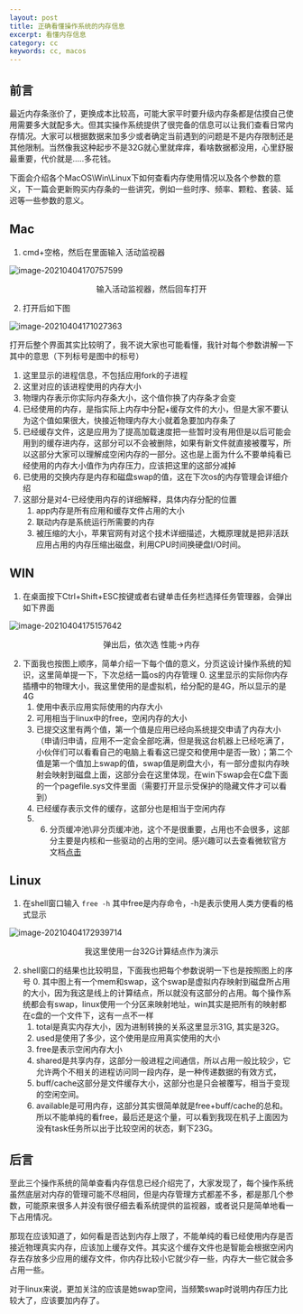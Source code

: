 ```yaml
---
layout: post
title: 正确看懂操作系统的内存信息
excerpt: 看懂内存信息
category: cc
keywords: cc, macos
---
```


## 前言

最近内存条涨价了，更换成本比较高，可能大家平时要升级内存条都是估摸自己使用需要多大就配多大。但其实操作系统提供了很完备的信息可以让我们查看日常内存情况。大家可以根据数据来加多少或者确定当前遇到的问题是不是内存限制还是其他限制。当然像我这种起步不是32G就心里就痒痒，看啥数据都没用，心里舒服最重要，代价就是.....多花钱。

下面会介绍各个MacOS\Win\Linux下如何查看内存使用情况以及各个参数的意义，下一篇会更新购买内存条的一些讲究，例如一些时序、频率、颗粒、套装、延迟等一些参数的意义。

## Mac

1. cmd+空格，然后在里面输入 活动监视器

![image-20210404170757599](https://mypicgogo.oss-cn-hangzhou.aliyuncs.com/tuchuang20210404170757.png)

<center>输入活动监视器，然后回车打开</center>



2. 打开后如下图

![image-20210404171027363](https://mypicgogo.oss-cn-hangzhou.aliyuncs.com/tuchuang20210404171027.png)

打开后整个界面其实比较明了，我不说大家也可能看懂，我针对每个参数讲解一下其中的意思（下列标号是图中的标号）

1. 这里显示的进程信息，不包括应用fork的子进程
2. 这里对应的该进程使用的内存大小
3. 物理内存表示你实际内存条大小，这个值你换了内存条才会变
4. 已经使用的内存，是指实际上内存中分配+缓存文件的大小，但是大家不要认为这个值如果很大，快接近物理内存大小就着急要加内存条了
5. 已经缓存文件，这是应用为了提高加载速度把一些暂时没有用但是以后可能会用到的缓存进内存，这部分可以不会被删除，如果有新文件就直接被覆写，所以这部分大家可以理解成空闲内存的一部分。这也是上面为什么不要单纯看已经使用的内存大小值作为内存压力，应该把这里的这部分减掉
6. 已使用的交换内存是内存和磁盘swap的值，这在下次os的内存管理会详细介绍
7. 这部分是对4-已经使用内存的详细解释，具体内存分配的位置
	1. app内存是所有应用和缓存文件占用的大小
	2. 联动内存是系统运行所需要的内存
	3. 被压缩的大小，苹果官网有对这个技术详细描述，大概原理就是把非活跃应用占用的内存压缩出磁盘，利用CPU时间换硬盘I/O时间。

## WIN

1. 在桌面按下Ctrl+Shift+ESC按键或者右键单击任务栏选择任务管理器，会弹出如下界面

![image-20210404175157642](https://mypicgogo.oss-cn-hangzhou.aliyuncs.com/tuchuang20210404175157.png)

<center>弹出后，依次选 性能->内存</center>



2. 下面我也按图上顺序，简单介绍一下每个值的意义，分页这设计操作系统的知识，这里简单提一下，下次总结一篇os的内存管理
   0. 这里显示的实际你内存插槽中的物理大小，我这里使用的是虚拟机，给分配的是4G，所以显示的是4G
   1. 使用中表示应用实际使用的内存大小
   2. 可用相当于linux中的free，空闲内存的大小
   3. 已提交这里有两个值，第一个值是应用已经向系统提交申请了内存大小（申请归申请，应用不一定会全部吃满，但是我这台机器上已经吃满了，小伙伴们可以看看自己的电脑上看看这已提交和使用中是否一致）；第二个值是第一个值加上swap的值，swap值是刷盘大小，有一部分虚拟内存映射会映射到磁盘上面，这部分会在这里体现，在win下swap会在C盘下面的一个pagefile.sys文件里面（需要打开显示受保护的隐藏文件才可以看到）
   4. 已经缓存表示文件的缓存，这部分也是相当于空闲内存
   5. 6. 分页缓冲池\非分页缓冲池，这个不是很重要，占用也不会很多，这部分主要是内核和一些驱动的占用的空间。感兴趣可以去查看微软官方文档[点击](https://docs.microsoft.com/zh-cn/archive/blogs/markrussinovich/pushing-the-limits-of-windows-paged-and-nonpaged-pool
         )

## Linux

1. 在shell窗口输入 ```free -h```  其中free是内存命令，-h是表示使用人类方便看的格式显示

![image-20210404172939714](https://mypicgogo.oss-cn-hangzhou.aliyuncs.com/tuchuang20210404172939.png)

<center>我这里使用一台32G计算结点作为演示</center>



2. shell窗口的结果也比较明显，下面我也把每个参数说明一下也是按照图上的序号
   0. 其中图上有一个mem和swap，这个swap是虚拟内存映射到磁盘所占用的大小，因为我这是线上的计算结点，所以就没有这部分的占用。每个操作系统都会有swap，linux使用一个分区来映射地址，win其实是把所有的映射都在c盘的一个文件下，这有一点不一样
   1. total是真实内存大小，因为进制转换的关系这里显示31G, 其实是32G。
   2. used是使用了多少，这个使用是应用真实使用的大小
   3. free是表示空闲内存大小
   4. shared是共享内存，这部分一般进程之间通信，所以占用一般比较少，它允许两个不相关的进程访问同一段内存，是一种传递数据的有效方式，
   5. buff/cache这部分是文件缓存大小，这部分也是只会被覆写，相当于变现的空闲空间。
   6. available是可用内存，这部分其实很简单就是free+buff/cache的总和。所以不能单纯的看free，最后还是这个量，可以看到我现在机子上面因为没有task任务所以出于比较空闲的状态，剩下23G。

## 后言

至此三个操作系统的简单查看内存信息已经介绍完了，大家发现了，每个操作系统虽然底层对内存的管理可能不尽相同，但是内存管理方式都差不多，都是那几个参数，可能原来很多人并没有很仔细去看系统提供的监视器，或者说只是简单地看一下占用情况。

那现在应该知道了，如何看是否达到内存上限了，不能单纯的看已经使用内存是否接近物理真实内存，应该加上缓存文件。其实这个缓存文件也是智能会根据空闲内存去存放多少应用的缓存文件，你内存比较小它就少存一些，内存大一些它就会多占用一些。

对于linux来说，更加关注的应该是她swap空间，当频繁swap时说明内存压力比较大了，应该要加内存了。